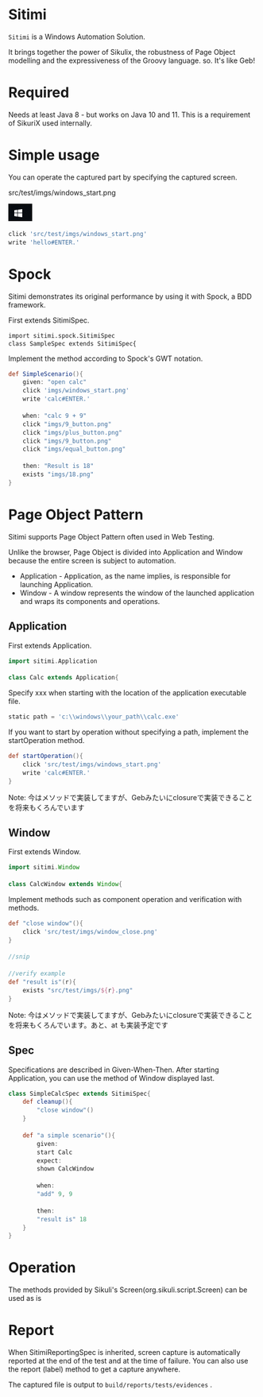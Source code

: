 # Sitimi

`Sitimi` is a Windows Automation Solution.

It brings together the power of Sikulix, the robustness of Page Object modelling and the expressiveness of the Groovy language.
so. It's like Geb!

# Required
Needs at least Java 8 - but works on Java 10 and 11.
This is a requirement of SikuriX used internally.

# Simple usage
You can operate the captured part by specifying the captured screen.

src/test/imgs/windows_start.png

![](src/test/imgs/windows_start.png)

```groovy
click 'src/test/imgs/windows_start.png'
write 'hello#ENTER.'
```


# Spock
Sitimi demonstrates its original performance by using it with Spock, a BDD framework.


First extends SitimiSpec.
```grooby
import sitimi.spock.SitimiSpec
class SampleSpec extends SitimiSpec{

```

Implement the method according to Spock's GWT notation.
```groovy
def SimpleScenario(){
    given: "open calc"
    click 'imgs/windows_start.png'
    write 'calc#ENTER.'

    when: "calc 9 + 9"
    click "imgs/9_button.png"
    click "imgs/plus_button.png"
    click "imgs/9_button.png"
    click "imgs/equal_button.png"

    then: "Result is 18"
    exists "imgs/18.png"
}
```

# Page Object Pattern

Sitimi supports Page Object Pattern often used in Web Testing.


Unlike the browser, Page Object is divided into Application and Window because the entire screen is subject to automation.

- Application - Application, as the name implies, is responsible for launching Application.
- Window - A window represents the window of the launched application and wraps its components and operations.
 
 ## Application
 First extends Application.
```groovy
import sitimi.Application

class Calc extends Application{
```


Specify xxx when starting with the location of the application executable file.
```groovy
static path = 'c:\\windows\\your_path\\calc.exe'
```

If you want to start by operation without specifying a path, implement the startOperation method.
```groovy
def startOperation(){
    click 'src/test/imgs/windows_start.png'
    write 'calc#ENTER.'
}
```

Note: 今はメソッドで実装してますが、Gebみたいにclosureで実装できることを将来もくろんでいます

## Window
First extends Window.
```groovy
import sitimi.Window

class CalcWindow extends Window{
```

Implement methods such as component operation and verification with methods.
```groovy
def "close window"(){
    click 'src/test/imgs/window_close.png'
}

//snip

//verify example
def "result is"(r){
    exists "src/test/imgs/${r}.png"
}
```

Note: 今はメソッドで実装してますが、Gebみたいにclosureで実装できることを将来もくろんでいます。あと、at も実装予定です

## Spec

Specifications are described in Given-When-Then. 
After starting Application, you can use the method of Window displayed last.
```groovy
class SimpleCalcSpec extends SitimiSpec{
    def cleanup(){
        "close window"()
    }

    def "a simple scenario"(){
        given:
        start Calc
        expect:
        shown CalcWindow

        when:
        "add" 9, 9

        then:
        "result is" 18
    }
}
```

# Operation

The methods provided by Sikuli's Screen(org.sikuli.script.Screen) can be used as is

# Report


When SitimiReportingSpec is inherited, screen capture is automatically reported at the end of the test and at the time of failure.
You can also use the report (label) method to get a capture anywhere.


The captured file is output to `build/reports/tests/evidences` .